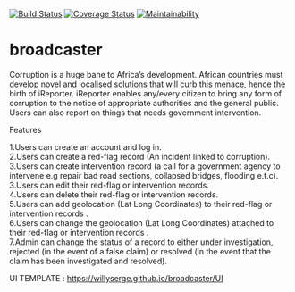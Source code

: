 [![Build Status](https://travis-ci.org/willyserge/broadcaster.svg?branch=develop)](https://travis-ci.org/willyserge/broadcaster)
[![Coverage Status](https://coveralls.io/repos/github/willyserge/broadcaster/badge.svg?branch=develop)](https://coveralls.io/github/willyserge/broadcaster?branch=develop)
[![Maintainability](https://api.codeclimate.com/v1/badges/0a7528fefcb24c5b86d7/maintainability)](https://codeclimate.com/github/willyserge/broadcaster/maintainability)

# broadcaster

Corruption is a huge bane to Africa’s development. African countries must develop novel and localised solutions that will curb this menace, hence the birth of iReporter. iReporter enables any/every citizen to bring any form of corruption to the notice of appropriate authorities and the general public. Users can also report on things that needs government intervention.

Features

1.Users can create an account and log in.  
2.Users can create a red-flag record (An incident linked to corruption).  
3.Users can create intervention record (a call for a government agency to intervene e.g repair bad road sections, collapsed bridges, flooding e.t.c).  
3.Users can edit their red-flag or intervention records.  
4.Users can delete their red-flag or intervention records.  
5.Users can add geolocation (Lat Long Coordinates) to their red-flag or intervention records .  
6.Users can change the geolocation (Lat Long Coordinates) attached to their red-flag or intervention records .  
7.Admin can change the status of a record to either under investigation, rejected (in the event of a false claim) or resolved (in the event that the claim has been investigated and resolved).     


UI TEMPLATE : https://willyserge.github.io/broadcaster/UI


